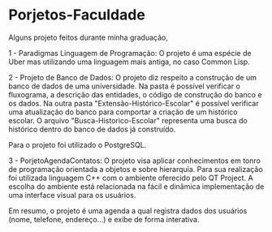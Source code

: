 # Porjetos-Faculdade
Alguns projeto feitos durante minha graduação,

1 - Paradigmas Linguagem de Programação: O projeto é uma espécie de Uber mas utilizando uma linguagem mais antiga, no caso Common Lisp.

2 - Projeto de Banco de Dados: O projeto diz respeito a construção de um banco de dados de uma universidade. Na pasta é possível verificar o fluxograma, a descrição das entidades, o código de construção do banco e os dados. Na outra pasta "Extensão-Histórico-Escolar" é possível verificar uma atualização do banco para comportar a criação de um histórico escolar. O arquivo "Busca-Historico-Escolar" representa uma busca do histórico dentro do banco de dados já construído. 

Para o projeto foi utilizado o PostgreSQL.

3 - PorjetoAgendaContatos: O projeto visa aplicar conhecimentos em tonro de programação orientada a objetos e sobre hierarquia. Para sua realização foi utilizada linguagem C++ com o ambiente oferecido pelo QT Project. A escolha do ambiente está relacionada na fácil
e dinâmica implementação de uma interface visual para os usuários.

Em resumo, o projeto é uma agenda a qual registra dados dos usuários (nome, telefone, endereço...) e exibe de forma interativa. 
